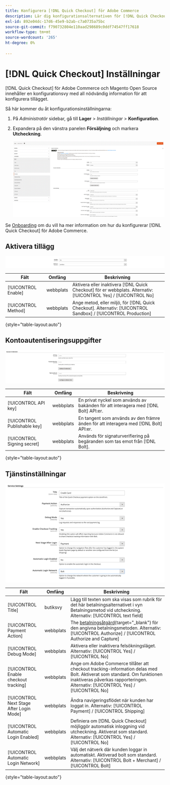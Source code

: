```yaml
---
title: Konfigurera [!DNL Quick Checkout] för Adobe Commerce
description: Lär dig konfigurationsalternativen för [!DNL Quick Checkout] och hur du kan ta med och konfigurera tillägget.
exl-id: 892e04dc-17d6-45e9-b2ab-c7a0735a75bc
source-git-commit: f790732804e110aad298689c0ddf74547ff17618
workflow-type: tm+mt
source-wordcount: '265'
ht-degree: 0%

---
```


# [!DNL Quick Checkout] Inställningar

[!DNL Quick Checkout] för Adobe Commerce och Magento Open Source innehåller en konfigurationsvy med all nödvändig information för att konfigurera tillägget.

Så här kommer du åt konfigurationsinställningarna:

1. På _Administratör_ sidebar, gå till **Lager** > _Inställningar_ > **Konfiguration**.
1. Expandera på den vänstra panelen **Försäljning** och markera **Utcheckning**.

   ![Snabb utcheckning](assets/config-new-logo-view.png)

Se [Onboarding](../quick-checkout/onboarding.md) om du vill ha mer information om hur du konfigurerar [!DNL Quick Checkout] för Adobe Commerce.

## Aktivera tillägg

![Snabb utcheckning](assets/enable-method.png)

| Fält | Omfång | Beskrivning |
|---|---|---|
| [!UICONTROL Enable] | webbplats | Aktivera eller inaktivera [!DNL Quick Checkout] för er webbplats. Alternativ: [!UICONTROL Yes] / [!UICONTROL No] |
| [!UICONTROL Method] | webbplats | Ange metod, eller miljö, för [!DNL Quick Checkout]. Alternativ: [!UICONTROL Sandbox] / [!UICONTROL Production] |

{style="table-layout:auto"}

## Kontoautentiseringsuppgifter

![Snabb utcheckning](assets/account-creds.png)

| Fält | Omfång | Beskrivning |
|---|---|---|
| [!UICONTROL API key] | webbplats | En privat nyckel som används av bakänden för att interagera med [!DNL Bolt] API:er. |
| [!UICONTROL Publishable key] | webbplats | En tangent som används av den främre änden för att interagera med [!DNL Bolt] API:er. |
| [!UICONTROL Signing secret] | webbplats | Används för signaturverifiering på begäranden som tas emot från [!DNL Bolt]. |

{style="table-layout:auto"}

## Tjänstinställningar

![Snabb utcheckning](assets/service-settings.png)

| Fält | Omfång | Beskrivning |
|---|---|---|
| [!UICONTROL Title] | butiksvy | Lägg till texten som ska visas som rubrik för det här betalningsalternativet i vyn Betalningsmetod vid utcheckning. Alternativ: [!UICONTROL text field] |
| [!UICONTROL Payment Action] | webbplats | The [betalningsåtgärd](https://docs.magento.com/user-guide/configuration/sales/payment-methods.html#payment-actions){target="_blank"} för den angivna betalningsmetoden. Alternativ: [!UICONTROL Authorize] / [!UICONTROL Authorize and Capture] |
| [!UICONTROL Debug Mode] | webbplats | Aktivera eller inaktivera felsökningsläget. Alternativ: [!UICONTROL Yes] / [!UICONTROL No] |
| [!UICONTROL Enable checkout tracking] | webbplats | Ange om Adobe Commerce tillåter att checkout tracking-information delas med Bolt. Aktiverat som standard. Om funktionen inaktiveras påverkas rapporteringen. Alternativ: [!UICONTROL Yes] / [!UICONTROL No] |
| [!UICONTROL Next Stage After Login Mode] | webbplats | Ändra navigeringsflödet när kunden har loggat in. Alternativ: [!UICONTROL Payment] / [!UICONTROL Shipping] |
| [!UICONTROL Automatic Login Enabled] | webbplats | Definiera om [!DNL Quick Checkout] möjliggör automatisk inloggning vid utcheckning. Aktiverat som standard. Alternativ: [!UICONTROL Yes] / [!UICONTROL No] |
| [!UICONTROL Automatic Login Network] | webbplats | Välj det nätverk där kunden loggar in automatiskt. Aktiverad bolt som standard. Alternativ: [!UICONTROL Bolt + Merchant] / [!UICONTROL Bolt] |

{style="table-layout:auto"}

